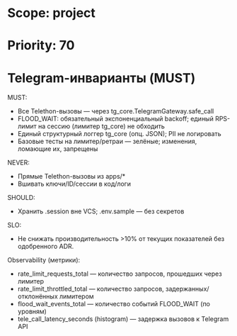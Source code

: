 # Scope: project
# Priority: 70
# Telegram-инварианты (MUST)

MUST:
- Все Telethon-вызовы — через tg_core.TelegramGateway.safe_call
- FLOOD_WAIT: обязательный экспоненциальный backoff; единый RPS-лимит на сессию (лимитер tg_core) не обходить
- Единый структурный логгер tg_core (опц. JSON); PII не логировать
- Базовые тесты на лимитер/ретраи — зелёные; изменения, ломающие их, запрещены

NEVER:
- Прямые Telethon-вызовы из apps/*
- Вшивать ключи/ID/сессии в код/логи

SHOULD:
- Хранить .session вне VCS; .env.sample — без секретов

SLO:
- Не снижать производительность >10% от текущих показателей без одобренного ADR.

Observability (метрики):
- rate_limit_requests_total — количество запросов, прошедших через лимитер
- rate_limit_throttled_total — количество запросов, задержанных/отклонённых лимитером
- flood_wait_events_total — количество событий FLOOD_WAIT (по уровням)
- tele_call_latency_seconds (histogram) — задержка вызовов к Telegram API
